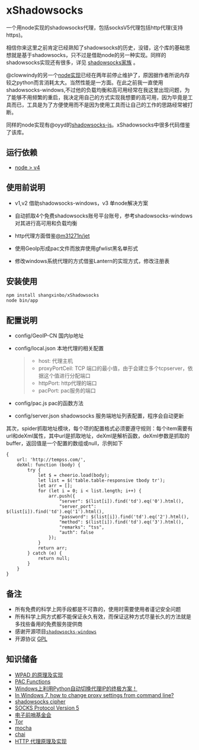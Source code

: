 # xShadowsocks

一个用node实现的shadowsocks代理，包括socksV5代理包括http代理(支持https)。

相信你来这里之前肯定已经熟知了shadowsocks的历史，没错，这个库的基础思想就是基于shadowsocks，只不过是借助node的另一种实现。同样的shadowsocks实现还有很多，详见 [shadowsocks家族](https://github.com/shadowsocks) 。

@clowwindy的另一个[node实现](https://github.com/shadowsocks/shadowsocks-nodejs)已经在两年前停止维护了，原因据作者所说内存较之python而言消耗太大。当然性能是一方面。在此之前我一直使用shadowsocks-windows,不过他的负载均衡和高可用经常在我这里出现问题，为了能够不用频繁的重启，我决定用自己的方式实现我想要的高可用，因为毕竟是工具而已，工具是为了方便使用而不是因为使用工具而让自己的工作的思路经常被打断。

同样的node实现有@oyyd的[shadowsocks-js](https://github.com/oyyd/shadowsocks-js)。xShadowsocks中很多代码借鉴了该库。

## 运行依赖
* [node > v4](https://nodejs.org/en/)

## 使用前说明

* v1,v2 借助shadowsocks-windows，v3 单node解决方案


* 自动抓取4个免费shadowsocks账号平台账号，参考shadowsocks-windows对其进行高可用和负载均衡


* http代理方面借鉴[@m31271n/jet](https://github.com/m31271n/jet)
* 使用GeoIp形成pac文件而放弃使用gfwlist黑名单形式
* 修改windows系统代理的方式借鉴Lantern的实现方式，修改注册表


## 安装使用

```
npm install shangxinbo/xShadowsocks
node bin/app
```

## 配置说明

* config/GeoIP-CN     国内Ip地址

* config/local.json     本地代理的相关配置

  > * host: 代理主机
  > * proxyPortCeil: TCP 端口的最小值，由于会建立多个tcpserver，依据这个值进行分配端口
  > * httpPort: http代理的端口
  > * pacPort: pac服务的端口

* config/pac.js  pac的函数方法

* config/server.json    shadowsocks 服务端地址列表配置，程序会自动更新

其次，spider抓取地址模块，每个项的配置格式必须要遵守规则：每个item需要有url和deXml属性，其中url是抓取地址，deXml是解析函数，deXml参数是抓取的buffer，返回值是一个配置的数组或null，示例如下

```
{
    url: 'http://tempss.com/',
    deXml: function (body) {
        try {
            let $ = cheerio.load(body);
            let list = $('table.table-responsive tbody tr');
            let arr = [];
            for (let i = 0; i < list.length; i++) {
                arr.push({
                    "server": $(list[i]).find('td').eq('0').html(),
                    "server_port": $(list[i]).find('td').eq('1').html(),
                    "password": $(list[i]).find('td').eq('2').html(),
                    "method": $(list[i]).find('td').eq('3').html(),
                    "remarks": "tss",
                    "auth": false
                });
            }
            return arr;
        } catch (e) {
            return null;
        }
    }
}
```

## 备注
* 所有免费的科学上网手段都是不可靠的，使用时需要使用者谨记安全问题
* 所有科学上网方式都不能保证永久有效，而保证这种方式尽量长久的方法就是多找些备用的免费服务提供商
* 感谢开源项目<code>[shadowsocks-windows](https://github.com/shadowsocks/shadowsocks-windows)</code>
* 开源协议 [GPL](LICENSE)

## 知识储备

* [WPAD 的原理及实现](https://www.ibm.com/developerworks/cn/linux/1309_quwei_wpad/)
* [PAC Functions](http://findproxyforurl.com/pac-functions/)
* [Windows上利用Python自动切换代理IP的终极方案！](https://segmentfault.com/a/1190000004315166)
* [In Windows 7, how to change proxy settings from command line?](https://superuser.com/questions/419696/in-windows-7-how-to-change-proxy-settings-from-command-line)
* [shadowsocks cipher](http://shadowsocks.org/en/spec/cipher.html)
* [SOCKS Protocol Version 5](https://www.ietf.org/rfc/rfc1928.txt)
* [电子前哨基金会](https://www.eff.org/)
* [Tor](https://www.torproject.org/index.html)
* [mocha](https://github.com/mochajs/mocha)
* [chai](https://github.com/chaijs/chai)
* [HTTP 代理原理及实现](https://imququ.com/post/web-proxy.html)